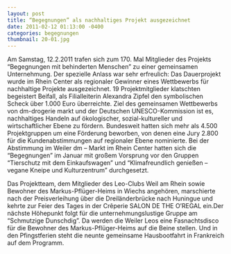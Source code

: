 ```yaml
---
layout: post
title: “Begegnungen” als nachhaltiges Projekt ausgezeichnet
date: 2011-02-12 01:13:00 -0400
categories: begegnungen
thumbnail: 20-01.jpg
---
```

Am Samstag, 12.2.2011 trafen sich zum 170. Mal Mitglieder des Projekts “Begegnungen mit behinderten Menschen” zu einer gemeinsamen Unternehmung. Der spezielle Anlass war sehr erfreulich: Das Dauerprojekt wurde im Rhein Center als regionaler Gewinner eines Wettbewerbs für nachhaltige Projekte ausgezeichnet. 19 Projektmitglieder klatschten begeistert Beifall, als Filialleiterin Alexandra Zipfel den symbolischen Scheck über 1.000 Euro überreichte. Ziel des gemeinsamen Wettbewerbs von dm-drogerie markt und der Deutschen UNESCO-Kommission ist es, nachhaltiges Handeln auf ökologischer, sozial-kultureller und wirtschaftlicher Ebene zu fördern. Bundesweit hatten sich mehr als 4.500 Projektgruppen um eine Förderung beworben, von denen eine Jury 2.800 für die Kundenabstimmungen auf regionaler Ebene nominierte. Bei der Abstimmung im Weiler dm – Markt im Rhein Center hatten sich die “Begegnungen” im Januar mit großem Vorsprung vor den Gruppen “Tierschutz mit dem Einkaufswagen” und “Klimafreundlich genießen – vegane Kneipe und Kulturzentrum” durchgesetzt.

Das Projektteam, dem Mitglieder des Leo-Clubs Weil am Rhein sowie Bewohner des Markus-Pflüger-Heims in Wiechs angehören, marschierte nach der Preisverleihung über die Dreiländerbrücke nach Huningue und kehrte zur Feier des Tages in der Crêperie SALON DE THE O’REGAL ein.Der nächste Höhepunkt folgt für die unternehmungslustige Gruppe am “Schmutzige Dunschdig”. Da werden die Weiler Leos eine Fasnachtsdisco für die Bewohner des Markus-Pflüger-Heims auf die Beine stellen. Und in den Pfingstferien steht die neunte gemeinsame Hausbootfahrt in Frankreich auf dem Programm.